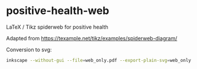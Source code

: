 # positive-health-web

LaTeX / Tikz spiderweb for positive health

Adapted from https://texample.net/tikz/examples/spiderweb-diagram/

Conversion to svg:
``` bash
inkscape --without-gui --file=web_only.pdf --export-plain-svg=web_only.svg
```
